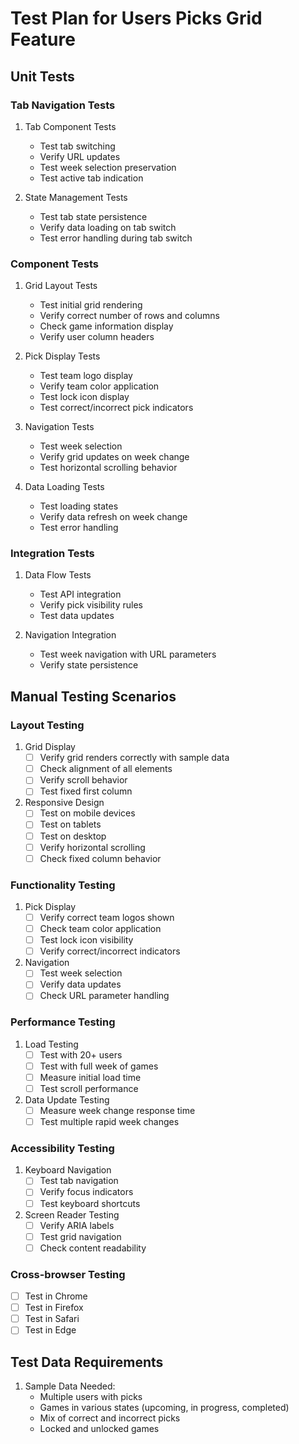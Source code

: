 # Test Plan for Users Picks Grid Feature

## Unit Tests

### Tab Navigation Tests
1. Tab Component Tests
   - Test tab switching
   - Verify URL updates
   - Test week selection preservation
   - Test active tab indication

2. State Management Tests
   - Test tab state persistence
   - Verify data loading on tab switch
   - Test error handling during tab switch

### Component Tests
1. Grid Layout Tests
   - Test initial grid rendering
   - Verify correct number of rows and columns
   - Check game information display
   - Verify user column headers

2. Pick Display Tests
   - Test team logo display
   - Verify team color application
   - Test lock icon display
   - Test correct/incorrect pick indicators

3. Navigation Tests
   - Test week selection
   - Verify grid updates on week change
   - Test horizontal scrolling behavior

4. Data Loading Tests
   - Test loading states
   - Verify data refresh on week change
   - Test error handling

### Integration Tests
1. Data Flow Tests
   - Test API integration
   - Verify pick visibility rules
   - Test data updates

2. Navigation Integration
   - Test week navigation with URL parameters
   - Verify state persistence

## Manual Testing Scenarios

### Layout Testing
1. Grid Display
   - [ ] Verify grid renders correctly with sample data
   - [ ] Check alignment of all elements
   - [ ] Verify scroll behavior
   - [ ] Test fixed first column

2. Responsive Design
   - [ ] Test on mobile devices
   - [ ] Test on tablets
   - [ ] Test on desktop
   - [ ] Verify horizontal scrolling
   - [ ] Check fixed column behavior

### Functionality Testing
1. Pick Display
   - [ ] Verify correct team logos shown
   - [ ] Check team color application
   - [ ] Test lock icon visibility
   - [ ] Verify correct/incorrect indicators

2. Navigation
   - [ ] Test week selection
   - [ ] Verify data updates
   - [ ] Check URL parameter handling

### Performance Testing
1. Load Testing
   - [ ] Test with 20+ users
   - [ ] Test with full week of games
   - [ ] Measure initial load time
   - [ ] Test scroll performance

2. Data Update Testing
   - [ ] Measure week change response time
   - [ ] Test multiple rapid week changes

### Accessibility Testing
1. Keyboard Navigation
   - [ ] Test tab navigation
   - [ ] Verify focus indicators
   - [ ] Test keyboard shortcuts

2. Screen Reader Testing
   - [ ] Verify ARIA labels
   - [ ] Test grid navigation
   - [ ] Check content readability

### Cross-browser Testing
- [ ] Test in Chrome
- [ ] Test in Firefox
- [ ] Test in Safari
- [ ] Test in Edge

## Test Data Requirements
1. Sample Data Needed:
   - Multiple users with picks
   - Games in various states (upcoming, in progress, completed)
   - Mix of correct and incorrect picks
   - Locked and unlocked games
